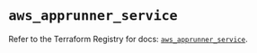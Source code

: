 # `aws_apprunner_service`

Refer to the Terraform Registry for docs: [`aws_apprunner_service`](https://registry.terraform.io/providers/hashicorp/aws/5.53.0/docs/resources/apprunner_service).
